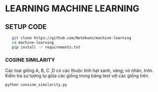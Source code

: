 # LEARNING MACHINE LEARNING

## SETUP CODE 

```bash
   git clone https://github.com/Notekunn/machine-learning
   cd machine-learning
   pip install -r requirements.txt
```

### COSINE SIMILARITY

Các loại giống A, B, C ,D có các thuộc tính hạt xanh, vàng; vỏ nhăn, trơn.
Kiểm tra sự tương tự giữa các giống trong bảng test với các giống trên.

```bash
python consine_similarity.py
```